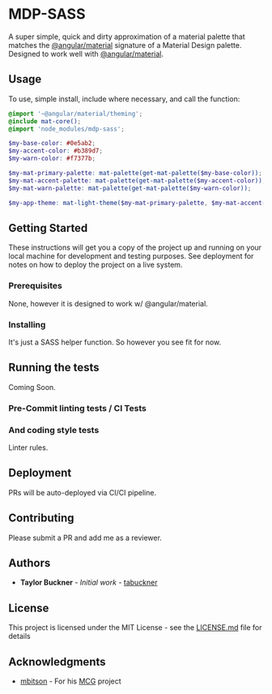# MDP-SASS

A super simple, quick and dirty approximation of a material palette that matches the [@angular/material](https://github.com/angular/material2) signature of a Material Design palette. Designed to work well with [@angular/material](https://github.com/angular/material2).

## Usage

To use, simple install, include where necessary, and call the function:

```scss
@import '~@angular/material/theming';
@include mat-core();
@import 'node_modules/mdp-sass';

$my-base-color: #0e5ab2;
$my-accent-color: #b389d7;
$my-warn-color: #f7377b;

$my-mat-primary-palette: mat-palette(get-mat-palette($my-base-color));
$my-mat-accent-palette: mat-palette(get-mat-palette($my-accent-color));
$my-mat-warn-palette: mat-palette(get-mat-palette($my-warn-color));

$my-app-theme: mat-light-theme($my-mat-primary-palette, $my-mat-accent-palette, $my-mat-warn-palette);
```

## Getting Started

These instructions will get you a copy of the project up and running on your local machine for development and testing purposes. See deployment for notes on how to deploy the project on a live system.

### Prerequisites

None, however it is designed to work w/ @angular/material.

### Installing

It's just a SASS helper function. So however you see fit for now.

## Running the tests

Coming Soon.

### Pre-Commit linting tests / CI Tests


### And coding style tests

Linter rules.

## Deployment

PRs will be auto-deployed via CI/CI pipeline.

## Contributing

Please submit a PR and add me as a reviewer.

## Authors

* **Taylor Buckner** - *Initial work* - [tabuckner](https://github.com/tabuckner)

## License

This project is licensed under the MIT License - see the [LICENSE.md](LICENSE.md) file for details

## Acknowledgments

* [mbitson](https://github.com/mbitson) - For his [MCG](https://github.com/mbitson/mcg) project
